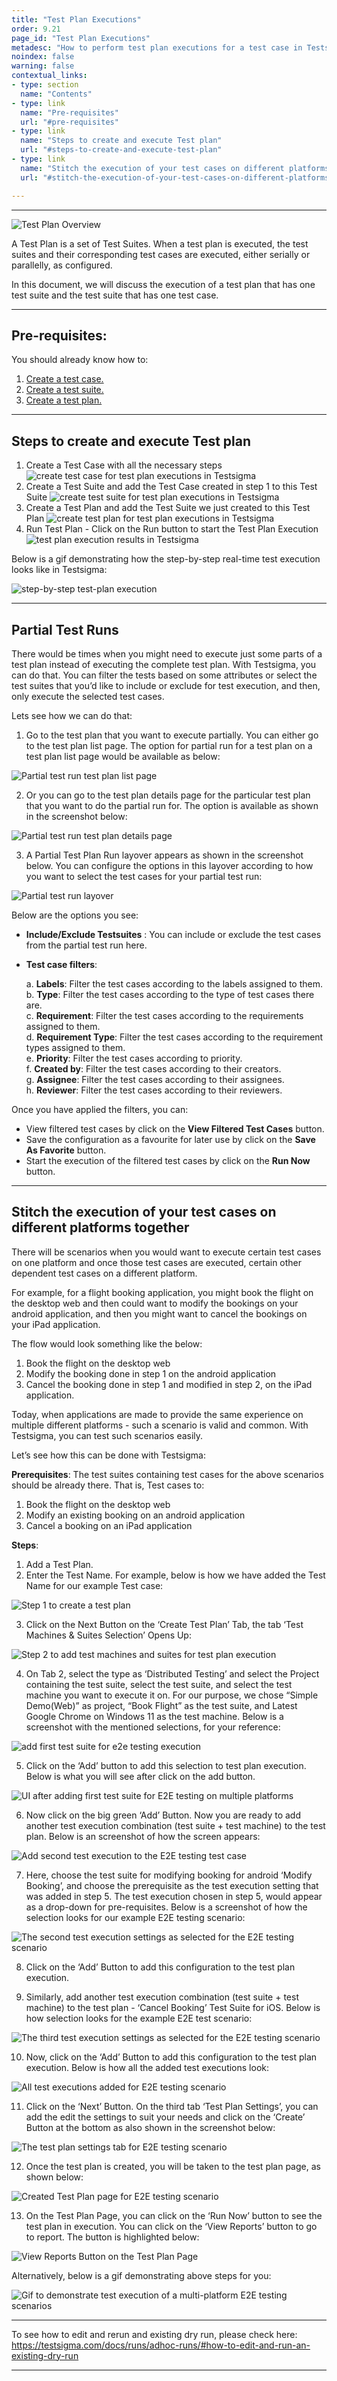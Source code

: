 ```yaml
---
title: "Test Plan Executions"
order: 9.21
page_id: "Test Plan Executions"
metadesc: "How to perform test plan executions for a test case in Testsigma."
noindex: false
warning: false
contextual_links:
- type: section
  name: "Contents"
- type: link
  name: "Pre-requisites"
  url: "#pre-requisites"
- type: link
  name: "Steps to create and execute Test plan"
  url: "#steps-to-create-and-execute-test-plan"
- type: link
  name: "Stitch the execution of your test cases on different platforms together"
  url: "#stitch-the-execution-of-your-test-cases-on-different-platforms-together"

---
```


---

![Test Plan Overview](https://docs.testsigma.com/images/test-plan-executions/test-plan-overview.jpeg)

A Test Plan is a set of Test Suites. When a test plan is executed, the test suites and their corresponding test cases are executed, either serially or parallelly, as configured.

In this document, we will discuss the execution of a test plan that has one test suite and the test suite that has one test case.

---
## **Pre-requisites:**
You should already know how to:

 1. [Create a test case.](https://testsigma.com/docs/test-cases/manage/add-edit-delete/)
 2. [Create a test suite.](https://testsigma.com/docs/test-management/test-suites/overview/)
 3. [Create a test plan.](https://testsigma.com/docs/test-management/test-plans/manage-test-suites/)

---
## **Steps to create and execute Test plan**
 1. Create a Test Case with all the necessary steps
    ![create test case for test plan executions in Testsigma](https://docs.testsigma.com/images/test-plan-executions/create-test-case-test-plan-executions-testsigma.gif)
 2. Create a Test Suite and add the Test Case created in step 1 to this Test Suite
    ![create test suite for test plan executions in Testsigma](https://docs.testsigma.com/images/test-plan-executions/create-test-suite-test-plan-executions-testsigma.gif)
 3. Create a Test Plan and add the Test Suite we just created to this Test Plan
     ![create test plan for test plan executions in Testsigma](https://s3.amazonaws.com/static-docs.testsigma.com/new_images/runs/test-plan-executions/create-test-plan-test-plan-executions-testsigma.gif)
 4. Run Test Plan - Click on the Run button to start the Test Plan Execution
    ![test plan execution results in Testsigma](https://docs.testsigma.com/images/test-plan-executions/test-plan-executions-results-testsigma.gif)


Below is a gif demonstrating how the step-by-step real-time test execution looks like in Testsigma: 

![step-by-step test-plan execution](https://s3.amazonaws.com/static-docs.testsigma.com/new_images/runs/test-plan-executions/step-by-step-test-plan-execution-gif.gif)

---

## **Partial Test Runs**

There would be times when you might need to execute just some parts of a test plan instead of executing the complete test plan. With Testsigma, you can do that. You can filter the tests based on some attributes or select the test suites that you’d like to include or exclude for test execution, and then, only execute the selected test cases.

Lets see how we can do that:

1. Go to the test plan that you want to execute partially. You can either go to the test plan list page. The option for partial run for a test plan on a test plan list page would be available as below:

![Partial test run test plan list page](https://s3.amazonaws.com/static-docs.testsigma.com/new_images/runs/test-plan-executions/partial-test-run-testplanlist-page.png)

2. Or you can go to the test plan details page for the particular test plan that you want to do the partial run for. The option is available as shown in the screenshot below: 

![Partial test run test plan details page](https://s3.amazonaws.com/static-docs.testsigma.com/new_images/runs/test-plan-executions/partial-test-run-testplan-details-page.png)

3. A Partial  Test Plan Run layover appears as shown in the screenshot below. You can configure the options in this layover according to how you want to select the test cases for your partial test run:

![Partial test run layover](https://s3.amazonaws.com/static-docs.testsigma.com/new_images/runs/test-plan-executions/partial-test-run-layover.png)

Below are the options you see:

* **Include/Exclude Testsuites** : You can include or exclude the test cases from the partial test run here. 
* **Test case filters**:

  a. **Labels**: Filter the test cases according to the labels assigned to them.<br>
  b. **Type**: Filter the test cases according to the type of test cases there are. <br>
  c. **Requirement**: Filter the test cases according to the requirements assigned to them. <br>
  d. **Requirement Type**: Filter the test cases according to the requirement types assigned to them.<br>
  e. **Priority**: Filter the test cases according to priority.<br>
  f. **Created by**: Filter the test cases according to their creators.<br>
  g. **Assignee**: Filter the test cases according to their assignees.<br>
  h. **Reviewer**: Filter the test cases according to their reviewers.<br>

Once you have applied the filters, you can:
* View filtered test cases by click on the **View Filtered Test Cases** button.
* Save the configuration as a favourite for later use by click on the **Save As Favorite** button.
* Start the execution of the filtered test cases by click on the **Run Now** button.

---
## **Stitch the execution of your test cases on different platforms together**

There will be scenarios when you would want to execute certain test cases on one platform and once those test cases are executed, certain other dependent test cases on a different platform.

For example, for a flight booking application, you might book the flight on the desktop web and then could want to modify the bookings on your android application, and then you might want to cancel the bookings on your iPad application.

The flow would look something like the below:
1. Book the flight on the desktop web
2. Modify the booking done in step 1 on the android application
3. Cancel the booking done in step 1 and modified in step 2, on the iPad application.

Today, when applications are made to provide the same experience on multiple different platforms - such a scenario is valid and common. With Testsigma, you can test such scenarios easily. 

Let’s see how this can be done with Testsigma:

**Prerequisites**:
The test suites containing test cases for the above scenarios should be already there. That is, Test cases to:
1. Book the flight on the desktop web
2. Modify an existing booking on an android application
3. Cancel a booking on an iPad application

**Steps**:
1. Add a Test Plan.
2. Enter the Test Name. For example, below is how we have added the Test Name for our example Test case:

![Step 1 to create a test plan](https://s3.amazonaws.com/static-docs.testsigma.com/new_images/runs/test-plan-executions/create-test-plan-step-1.png)

3. Click on the Next Button on the ‘Create Test Plan’ Tab, the tab ‘Test Machines & Suites Selection’ Opens Up:

![Step 2 to add test machines and suites for test plan execution](https://s3.amazonaws.com/static-docs.testsigma.com/new_images/runs/test-plan-executions/test-machines-and-suites-selection-step-2.png)

4. On Tab 2, select the type as ‘Distributed Testing’ and select the Project containing the test suite, select the test suite, and select the test machine you want to execute it on. For our purpose, we chose “Simple Demo(Web)” as project, “Book Flight” as the test suite, and Latest Google Chrome on Windows 11 as the test machine. Below is a screenshot with the mentioned selections, for your reference:

![add first test suite for e2e testing execution](https://s3.amazonaws.com/static-docs.testsigma.com/new_images/runs/test-plan-executions/add-first-test-suite-e2e-testing.png)

5. Click on the ‘Add’ button to add this selection to test plan execution. Below is what you will see after click on the add button.

![UI after adding first test suite for E2E testing on multiple platforms](https://s3.amazonaws.com/static-docs.testsigma.com/new_images/runs/test-plan-executions/after-adding-first-test-suite-e2e-testing.png)

6. Now click on the big green ‘Add’ Button. Now you are ready to add another test execution combination (test suite + test machine) to the test plan. Below is an screenshot of how the screen appears: 

![Add second test execution to the E2E testing test case](https://s3.amazonaws.com/static-docs.testsigma.com/new_images/runs/test-plan-executions/add-second-test-execution-combination-e2e-testing.png)

7. Here, choose the test suite for modifying booking for android ‘Modify Booking’, and choose the prerequisite as the test execution setting that was added in step 5. The test execution chosen in step 5, would appear as a drop-down for pre-requisites. Below is a screenshot of how the selection looks for our example E2E testing scenario:

![The second test execution settings as selected for the E2E testing scenario](https://s3.amazonaws.com/static-docs.testsigma.com/new_images/runs/test-plan-executions/second-test-execution-selected.png)

8. Click on the ‘Add’ Button to add this configuration to the test plan execution.

9. Similarly, add another test execution combination (test suite + test machine) to the test plan - ‘Cancel Booking’ Test Suite for iOS. Below is how selection looks for the example E2E test scenario:

![The third test execution settings as selected for the E2E testing scenario](https://s3.amazonaws.com/static-docs.testsigma.com/new_images/runs/test-plan-executions/third-test-execution-selected.png)

10. Now, click on the ‘Add’ Button to add this configuration to the test plan execution. Below is how all the added test executions look:

![All test executions added for E2E testing scenario](https://s3.amazonaws.com/static-docs.testsigma.com/new_images/runs/test-plan-executions/final-test-executions-for-E2E-testing-scenario.png)

11. Click on the ‘Next’ Button. On the third tab ‘Test Plan Settings’, you can add the edit  the settings to suit your needs and click on the ‘Create’ Button at the bottom as also shown in the screenshot below:

![The test plan settings tab for E2E testing scenario](https://s3.amazonaws.com/static-docs.testsigma.com/new_images/runs/test-plan-executions/test-plan-settings-E2E-testing-scenario.png)

12. Once the test plan is created, you will be taken to the test plan page, as shown below:

![Created Test Plan page for E2E testing scenario](https://s3.amazonaws.com/static-docs.testsigma.com/new_images/runs/test-plan-executions/created-test-plan-page-E2E-testing-scenario.png)

13. On the Test Plan Page, you can click on the ‘Run Now’ button to see the test plan in execution. You can click on the ‘View Reports’ button to go to report. The button is highlighted below:

![View Reports Button on the Test Plan Page](https://s3.amazonaws.com/static-docs.testsigma.com/new_images/runs/test-plan-executions/view-reports-button-test-plan-page.png)

Alternatively, below is a gif demonstrating above steps for you:

![Gif to demonstrate test execution of a multi-platform E2E testing scenarios](https://s3.amazonaws.com/static-docs.testsigma.com/new_images/runs/test-plan-executions/e2e-testing-scenario-gif.gif)

---

To see how to edit and rerun and existing dry run, please check here: https://testsigma.com/docs/runs/adhoc-runs/#how-to-edit-and-run-an-existing-dry-run

---




